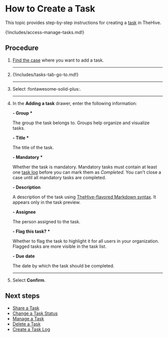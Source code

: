 # How to Create a Task

This topic provides step-by-step instructions for creating a [task](about-tasks.md) in TheHive.

{!includes/access-manage-tasks.md!}

<h2>Procedure</h2>

1. [Find the case](../cases/search-for-cases/find-a-case.md) where you want to add a task.

    ---

2. {!includes/tasks-tab-go-to.md!}

    ---

3. Select :fontawesome-solid-plus:.

    ---

4. In the **Adding a task** drawer, enter the following information:

    **- Group \***

    The group the task belongs to. Groups help organize and visualize tasks.

    **- Title \***

    The title of the task.

    **- Mandatory \***

    Whether the task is mandatory. Mandatory tasks must contain at least one [task log](about-task-logs.md) before you can mark them as *Completed*. You can't close a case until all mandatory tasks are completed.

    **- Description**

    A description of the task using [TheHive-flavored Markdown syntax](../../thehive-flavored-markdown.md). It appears only in the task preview.

    **- Assignee**

    The person assigned to the task.

    **- Flag this task? \***

    Whether to flag the task to highlight it for all users in your organization. Flagged tasks are more visible in the task list.

    **- Due date**

    The date by which the task should be completed.

     ---

5. Select **Confirm**.

<h2>Next steps</h2>

* [Share a Task](share-a-task.md)
* [Change a Task Status](change-task-status.md)
* [Manage a Task](manage-a-task.md)
* [Delete a Task](delete-a-task.md)
* [Create a Task Log](create-a-task-log.md)
